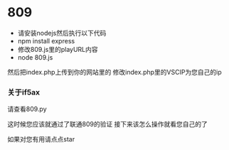 # 809
 
 - 请安装nodejs然后执行以下代码
 - npm install express
 - 修改809.js里的playURL内容
 - node 809.js

然后把index.php上传到你的网站里的
修改index.php里的VSCIP为您自己的ip


### 关于if5ax

请查看809.py


这时候您应该就通过了联通809的验证
接下来该怎么操作就看您自己的了

如果对您有用请点点star
